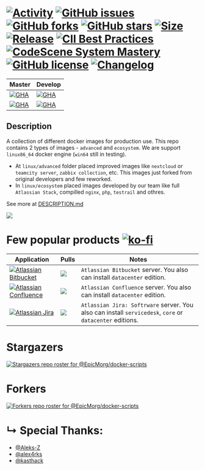 #  [![Activity](https://img.shields.io/github/commit-activity/m/EpicMorg/docker-scripts?label=commits&style=flat-square)](https://github.com/EpicMorg/docker-scripts/commits) [![GitHub issues](https://img.shields.io/github/issues/EpicMorg/docker-scripts.svg?style=popout-square)](https://github.com/EpicMorg/docker-scripts/issues) [![GitHub forks](https://img.shields.io/github/forks/EpicMorg/docker-scripts.svg?style=popout-square)](https://github.com/EpicMorg/docker-scripts/network) [![GitHub stars](https://img.shields.io/github/stars/EpicMorg/docker-scripts.svg?style=popout-square)](https://github.com/EpicMorg/docker-scripts/stargazers)  [![Size](https://img.shields.io/github/repo-size/EpicMorg/docker-scripts?label=size&style=flat-square)](https://github.com/EpicMorg/docker-scripts/archive/master.zip) [![Release](https://img.shields.io/github/v/release/EpicMorg/docker-scripts?style=flat-square)](https://github.com/EpicMorg/docker-scripts/releases) [![CII Best Practices](https://bestpractices.coreinfrastructure.org/projects/3658/badge)](https://bestpractices.coreinfrastructure.org/projects/3658) [![CodeScene System Mastery](https://codescene.io/projects/6535/status-badges/system-mastery)](https://codescene.io/projects/6535) [![GitHub license](https://img.shields.io/github/license/EpicMorg/docker-scripts.svg?style=popout-square)](LICENSE.md) [![Changelog](https://img.shields.io/badge/Changelog-yellow.svg?style=popout-square)](CHANGELOG.md)

| Master | Develop | 
|:-------------|:-------------|
| [![GHA](https://img.shields.io/github/workflow/status/EpicMorg/docker-scripts/master-linux/master?label=build%20master-linux&style=flat-square)](https://github.com/EpicMorg/docker-scripts/actions?query=workflow%3Amaster-linux)   | [![GHA](https://img.shields.io/github/workflow/status/EpicMorg/docker-scripts/develop-linux/develop?label=build%20develop-linux&style=flat-square)](https://github.com/EpicMorg/docker-scripts/actions?query=workflow%3Adevelop-linux)
| [![GHA](https://img.shields.io/github/workflow/status/EpicMorg/docker-scripts/master-win32/master?label=build%20master-win32&style=flat-square)](https://github.com/EpicMorg/docker-scripts/actions?query=workflow%3Amaster-win32)   | [![GHA](https://img.shields.io/github/workflow/status/EpicMorg/docker-scripts/develop-win32/develop?label=build%20develop-win32&style=flat-square)](https://github.com/EpicMorg/docker-scripts/actions?query=workflow%3Adevelop-win32)

## Description
A collection of different docker images for production use. This repo contains 2 types of images - `advanced` and `ecosystem`. We are support `linux86_64` docker engine (`win64` still in testing).

* At `linux/advanced` folder placed improved images like `nextcloud` or `teamcity server`, `zabbix collection`, etc.  This images just forked from original developers and few reworked.
* In `linux/ecosystem` placed images developed by our team like full `Atlassian Stack`, compilled `nginx`, `php`, `testrail` and othres.

See more at [DESCRIPTION.md](DESCRIPTION.md)

![](https://raw.githubusercontent.com/EpicMorg/docker-scripts/master/.github/logo.png)

# Few popular products  [![ko-fi](https://www.ko-fi.com/img/githubbutton_sm.svg)](https://ko-fi.com/B0B81CUI4)

| Application   | Pulls | Notes
| ------  | ------ | ------
| [![Atlassian Bitbucket](https://img.shields.io/badge/Atlassian%20Bitbucket--brightgreen.svg?style=popout-square)](https://www.atlassian.com/software/bitbucket/download) | [![](https://img.shields.io/docker/pulls/epicmorg/bitbucket.svg?style=popout-square)](https://hub.docker.com/r/epicmorg/bitbucket/) | `Atlassian Bitbucket` server. You also can install `datacenter` edition.
| [![Atlassian Confluence](https://img.shields.io/badge/Atlassian%20Confluence--brightgreen.svg?style=popout-square)](https://www.atlassian.com/software/confluence/download) |   [![](https://img.shields.io/docker/pulls/epicmorg/confluence.svg?style=popout-square)](https://hub.docker.com/r/epicmorg/confluence/) | `Atlassian Confluence` server. You also can install `datacenter` edition.
| [![Atlassian Jira](https://img.shields.io/badge/Atlassian%20Jira--brightgreen.svg?style=popout-square)](https://www.atlassian.com/software/jira/download) | [![](https://img.shields.io/docker/pulls/epicmorg/jira.svg?style=popout-square)](https://hub.docker.com/r/epicmorg/jira/) | `Atlassian Jira: Softrware` server.  You also can install `servicedesk`, `core` or `datacenter` editions.

# Stargazers
[![Stargazers repo roster for @EpicMorg/docker-scripts](https://reporoster.com/stars/dark/EpicMorg/docker-scripts)](https://github.com/EpicMorg/docker-scripts/stargazers)

# Forkers
[![Forkers repo roster for @EpicMorg/docker-scripts](https://reporoster.com/forks/dark/EpicMorg/docker-scripts)](https://github.com/EpicMorg/docker-scripts/network/members)

# &#8627; Special Thanks:

* [@Aleks-Z](https://github.com/Aleks-Z)
* [@alex4rks](https://github.com/alex4rks)
* [@kasthack](https://github.com/kasthack)
